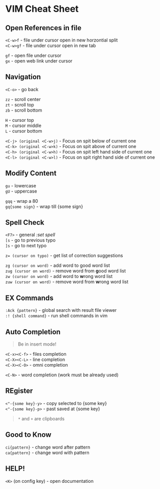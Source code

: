 # VIM Cheat Sheet

## Open References in file

`<C-w>f` - file under cursor open in new horzontial split  
`<C-w>gf` - file under cursor open in new tab

`gf` - open file under cursor  
`gx` - open web link under cursor  

## Navigation                                                                        

`<C-o>` - go back

`zz` - scroll center  
`zt` - scroll top  
`zb` - scroll bottom  

`H` - cursor top  
`M` - cursor middle  
`L` - cursor bottom  

`<C-j> (original <C-w>j)` - Focus on spit below of current one  
`<C-k> (original <C-w>k)` - Focus on spit above of current one  
`<C-h> (original <C-w>h)` - Focus on spit left hand side of current one  
`<C-l> (original <C-w>l)` - Focus on spit right hand side of current one  

## Modify Content

`gu` - lowercase  
`gU` - uppercase  

`gqq` - wrap a 80  
`gq{some sign}` - wrap till {some sign}  

## Spell Check

`<F7>` - general _:set spell_  
`[s` - go to previous typo  
`]s` - go to next typo

`z= (cursor on typo)` - get list of correction suggestions  

`zg (cursor on word)` - add word to good word list  
`zug (cursor on word)` - remove word from **g**ood word list  
`zw (cursor on word)` - add word to **w**rong word list  
`zuw (cursor on word)` - remove word from **w**rong word list  

## EX Commands

`:Ack {pattern}` - global search with result file viewer  
`:! {shell command}` - run shell commands in vim  

## Auto Completion

> Be in insert mode!

`<C-x><C-f>` - files completion  
`<C-X><C-L>` - line completion  
`<C-X><C-O>` - omni completion  

`<C-N>` - word completion (work must be already used)  

## REgister

`<"-{some key}-y>` - copy selected to {some key}  
`<"-{some key}-p>` - past saved at {some key}  

> `*` and `+` are clipboards
>
## Good to Know

`ci{pattern}` - change word after pattern  
`ca{pattern}` - change word with pattern  

## HELP!

`<K>` (on config key) - open documentation

